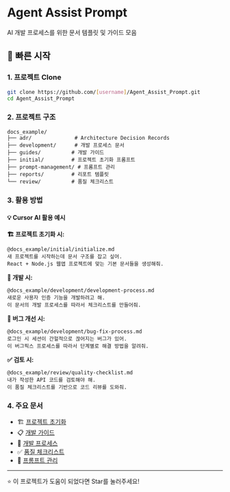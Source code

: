 # Agent Assist Prompt

AI 개발 프로세스를 위한 문서 템플릿 및 가이드 모음

## 🚀 빠른 시작

### 1. 프로젝트 Clone
```bash
git clone https://github.com/[username]/Agent_Assist_Prompt.git
cd Agent_Assist_Prompt
```

### 2. 프로젝트 구조
```
docs_example/
├── adr/              # Architecture Decision Records
├── development/      # 개발 프로세스 문서
├── guides/          # 개발 가이드
├── initial/         # 프로젝트 초기화 프롬프트
├── prompt-management/ # 프롬프트 관리
├── reports/         # 리포트 템플릿
└── review/          # 품질 체크리스트
```

### 3. 활용 방법

#### 💡 Cursor AI 활용 예시

**🏗️ 프로젝트 초기화 시:**
```
@docs_example/initial/initialize.md 
새 프로젝트를 시작하는데 문서 구조를 잡고 싶어. 
React + Node.js 웹앱 프로젝트에 맞는 기본 문서들을 생성해줘.
```

**🔧 개발 시:**
```
@docs_example/development/development-process.md 
새로운 사용자 인증 기능을 개발하려고 해. 
이 문서의 개발 프로세스를 따라서 체크리스트를 만들어줘.
```

**🐛 버그 개선 시:**
```
@docs_example/development/bug-fix-process.md 
로그인 시 세션이 간헐적으로 끊어지는 버그가 있어. 
이 버그픽스 프로세스를 따라서 단계별로 해결 방법을 알려줘.
```

**✅ 검토 시:**
```
@docs_example/review/quality-checklist.md 
내가 작성한 API 코드를 검토해야 해. 
이 품질 체크리스트를 기반으로 코드 리뷰를 도와줘.
```

### 4. 주요 문서
- 🏗️ [프로젝트 초기화](docs_example/initial/initialize.md)
- 📋 [개발 가이드](docs_example/guides/development-guide.md)
- 🔧 [개발 프로세스](docs_example/development/development-process.md)
- ✅ [품질 체크리스트](docs_example/review/quality-checklist.md)
- 🤖 [프롬프트 관리](docs_example/prompt-management/)

---
⭐ 이 프로젝트가 도움이 되었다면 Star를 눌러주세요!
